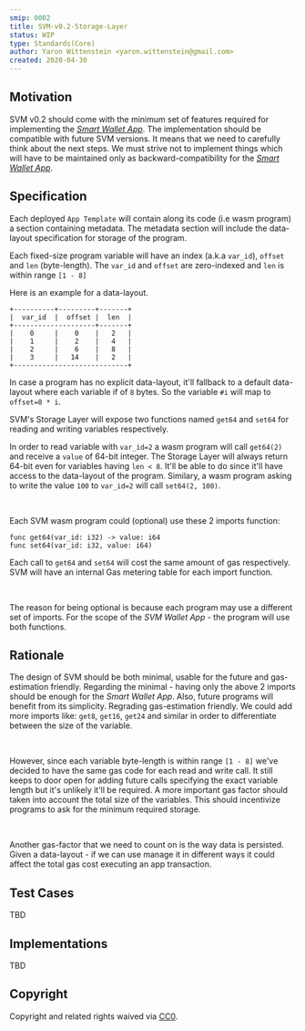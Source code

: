 ```yaml
---
smip: 0002
title: SVM-v0.2-Storage-Layer
status: WIP
type: Standards(Core)
author: Yaron Wittenstein <yaron.wittenstein@gmail.com>
created: 2020-04-30
---
```


## Motivation

SVM v0.2 should come with the minimum set of features required for implementing the [_Smart Wallet App_][smart-wallet].
The implementation should be compatible with future SVM versions. It means that we need to carefully think about the next steps.
We must strive not to implement things which will have to be maintained only as backward-compatibility for the [_Smart Wallet App_][smart-wallet].


## Specification 

Each deployed `App Template` will contain along its code (i.e wasm program) a section containing metadata.
The metadata section will include the data-layout specification for storage of the program.

Each fixed-size program variable will have an index (a.k.a `var_id`), `offset` and `len` (byte-length). 
The `var_id` and `offset` are zero-indexed and `len` is within range `[1 - 8]`

Here is an example for a data-layout.
```
+----------+---------+-------+
|  var_id  |  offset |  len  |
+--------------------+-------+
|    0     |    0    |   2   |
|    1     |    2    |   4   |
|    2     |    6    |   8   |
|    3     |   14    |   2   |
+----------------------------+
```

In case a program has no explicit data-layout, it'll fallback to a default data-layout where each variable
if of `8` bytes. So the variable `#i` will map to `offset=8 * i`.
<br>

SVM's Storage Layer will expose two functions named `get64` and `set64` for reading and writing variables respectively.
<br>

In order to read variable with `var_id=2` a wasm program will call `get64(2)` and receive a `value` of 64-bit integer.
The Storage Layer will always return 64-bit even for variables having `len < 8`.
It'll be able to do since it'll have access to the data-layout of the program.
Similary, a wasm program asking to write the value `100` to `var_id=2` will call `set64(2, 100)`.

<br>

Each SVM wasm program could (optional) use these 2 imports function:
```
func get64(var_id: i32) -> value: i64
func set64(var_id: i32, value: i64)
```

Each call to `get64` and `set64` will cost the same amount of gas respectively.
SVM will have an internal Gas metering table for each import function.

<br>

The reason for being optional is because each program may use a different set of imports.
For the scope of the _SVM Wallet App_ - the program will use both functions.


## Rationale

The design of SVM should be both minimal, usable for the future and gas-estimation friendly.
Regarding the minimal - having only the above 2 imports should be enough for the _Smart Wallet App_.
Also, future programs will benefit from its simplicity. Regrading gas-estimation friendly.
We could add more imports like: `get8`, `get16`, `get24` and similar in order to differentiate between the size of the variable.

<br>

However, since each variable byte-length is within range `[1 - 8]` we've decided to have the same gas code for each read and write call.
It still keeps to door open for adding future calls specifying the exact variable length but it's unlikely it'll be required.
A more important gas factor should taken into account the total size of the variables. This should incentivize programs to ask for the minimum
required storage.

<br>

Another gas-factor that we need to count on is the way data is persisted.
Given a data-layout - if we can use manage it in different ways it could affect the total gas cost executing an app transaction.


## Test Cases
TBD

## Implementations
TBD


## Copyright

Copyright and related rights waived via [CC0](https://creativecommons.org/publicdomain/zero/1.0/).



[smart-wallet]: https://github.com/spacemeshos/product/blob/master/svm-wallet.md

